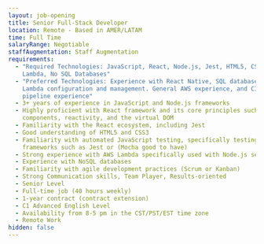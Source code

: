 ```yaml
---
layout: job-opening
title: Senior Full-Stack Developer
location: Remote - Based in AMER/LATAM
time: Full Time
salaryRange: Negotiable
staffAugmentation: Staff Augmentation
requirements:
  - "Required Technologies: JavaScript, React, Node.js, Jest, HTML5, CSS3, AWS
    Lambda, No SQL Databases"
  - "Preferred Technologies: Experience with React Native, SQL databases, AWS
    Lambda configuration and management. General AWS experience, and CI/CD
    pipeline experience"
  - 3+ years of experience in JavaScript and Node.js frameworks
  - Highly proficient with React framework and its core principles such as
    components, reactivity, and the virtual DOM
  - Familiarity with the React ecosystem, including Jest
  - Good understanding of HTML5 and CSS3
  - Familiarity with automated JavaScript testing, specifically testing
    frameworks such as Jest or (Mocha good to have)
  - Strong experience with AWS Lambda specifically used with Node.js services
  - Experience with NoSQL databases
  - Familiarity with agile development practices (Scrum or Kanban)
  - Strong Communication skills, Team Player, Results-oriented
  - Senior Level
  - Full-time job (40 hours weekly)
  - 1-year contract (contract extension)
  - C1 Advanced English Level
  - Availability from 8-5 pm in the CST/PST/EST time zone
  - Remote Work
hidden: false
---
```

